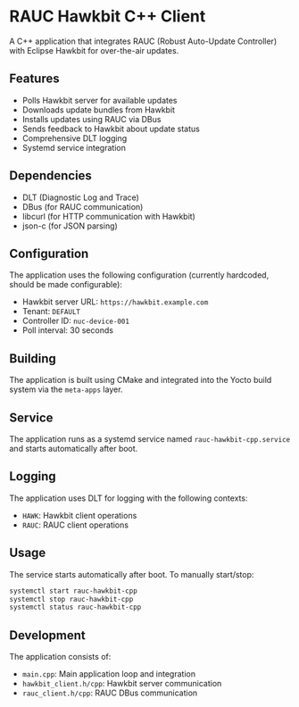 # RAUC Hawkbit C++ Client

A C++ application that integrates RAUC (Robust Auto-Update Controller) with Eclipse Hawkbit for over-the-air updates.

## Features

- Polls Hawkbit server for available updates
- Downloads update bundles from Hawkbit
- Installs updates using RAUC via DBus
- Sends feedback to Hawkbit about update status
- Comprehensive DLT logging
- Systemd service integration

## Dependencies

- DLT (Diagnostic Log and Trace)
- DBus (for RAUC communication)
- libcurl (for HTTP communication with Hawkbit)
- json-c (for JSON parsing)

## Configuration

The application uses the following configuration (currently hardcoded, should be made configurable):

- Hawkbit server URL: `https://hawkbit.example.com`
- Tenant: `DEFAULT`
- Controller ID: `nuc-device-001`
- Poll interval: 30 seconds

## Building

The application is built using CMake and integrated into the Yocto build system via the `meta-apps` layer.

## Service

The application runs as a systemd service named `rauc-hawkbit-cpp.service` and starts automatically after boot.

## Logging

The application uses DLT for logging with the following contexts:
- `HAWK`: Hawkbit client operations
- `RAUC`: RAUC client operations

## Usage

The service starts automatically after boot. To manually start/stop:

```bash
systemctl start rauc-hawkbit-cpp
systemctl stop rauc-hawkbit-cpp
systemctl status rauc-hawkbit-cpp
```

## Development

The application consists of:
- `main.cpp`: Main application loop and integration
- `hawkbit_client.h/cpp`: Hawkbit server communication
- `rauc_client.h/cpp`: RAUC DBus communication
